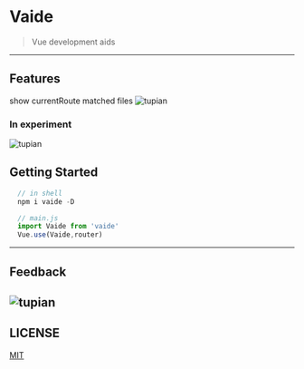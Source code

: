 # Vaide 
> Vue development aids
---

<!-- [English](./README.md) | 简体中文 -->

## Features
show currentRoute matched files 
![tupian](http://xinzejy.cn/assets/img/log.png)

### In experiment
![tupian](http://xinzejy.cn/assets/img/demo2.png)


## Getting Started

```js
  // in shell
  npm i vaide -D
```
```js
  // main.js
  import Vaide from 'vaide'
  Vue.use(Vaide,router)
```

---
## Feedback
![tupian](http://xinzejy.cn/assets/img/wechat.jpg)
---
<!-- 
| Github Issue | 钉钉群 | 微信群 |
| --- | --- | --- |
| [umijs/umi/issues](https://github.com/umijs/umi/issues) | <img src="https://img.alicdn.com/tfs/TB1WPiWNUY1gK0jSZFCXXcwqXXa-1125-1485.jpg" width="60" /> | <img src="https://img.alicdn.com/tfs/TB1KOhYk8FR4u4jSZFPXXanzFXa-547-550.png" width="60" /> | -->

## LICENSE

[MIT](https://github.com/umijs/umi/blob/master/LICENSE)

